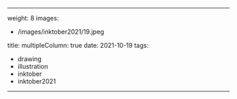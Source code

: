 
---
weight: 8
images:
- /images/inktober2021/19.jpeg

title:
multipleColumn: true
date: 2021-10-19
tags:
- drawing
- illustration
- inktober
- inktober2021
---

